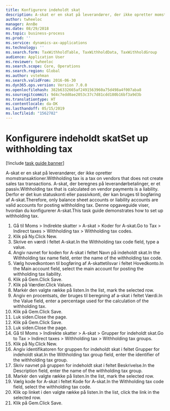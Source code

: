 ```yaml
---
title: Konfigurere indeholdt skat
description: A-skat er en skat på leverandører, der ikke opretter momstransaktioner.
author: twheeloc
manager: AnnBe
ms.date: 08/29/2018
ms.topic: business-process
ms.prod: ''
ms.service: dynamics-ax-applications
ms.technology: ''
ms.search.form: TaxWithholdTable, TaxWithholdData, TaxWithholdGroup
audience: Application User
ms.reviewer: twheeloc
ms.search.scope: Core, Operations
ms.search.region: Global
ms.author: vstehman
ms.search.validFrom: 2016-06-30
ms.dyn365.ops.version: Version 7.0.0
ms.openlocfilehash: 382b6332665af2491563960a75d498a4f007aba8
ms.sourcegitcommit: 9d4c7edd0ae2053c37c7d81cdd180b16bf3a9d3b
ms.translationtype: HT
ms.contentlocale: da-DK
ms.lasthandoff: 05/15/2019
ms.locfileid: "1562782"
---
```

# <a name="set-up-withholding-tax"></a><span data-ttu-id="6e961-103">Konfigurere indeholdt skat</span><span class="sxs-lookup"><span data-stu-id="6e961-103">Set up withholding tax</span></span>

[!include [task guide banner](../../includes/task-guide-banner.md)]

<span data-ttu-id="6e961-104">A-skat er en skat på leverandører, der ikke opretter momstransaktioner.</span><span class="sxs-lookup"><span data-stu-id="6e961-104">Withholding tax is a tax on vendors that does not create sales tax transactions.</span></span> <span data-ttu-id="6e961-105">A-skat, der beregnes på leverandørbetalinger, er et passiv.</span><span class="sxs-lookup"><span data-stu-id="6e961-105">Withholding tax that is calculated on vendor payments is a liability.</span></span> <span data-ttu-id="6e961-106">Derfor er det kun statuskonti eller passivkonti, der kan bruges til bogføring af A-skat.</span><span class="sxs-lookup"><span data-stu-id="6e961-106">Therefore, only balance sheet accounts or liability accounts are valid accounts for posting withholding tax.</span></span> <span data-ttu-id="6e961-107">Denne opgaveguide viser, hvordan du konfigurerer A-skat.</span><span class="sxs-lookup"><span data-stu-id="6e961-107">This task guide demonstrates how to set up withholding tax.</span></span>

1. <span data-ttu-id="6e961-108">Gå til Moms > Indirekte skatter > A-skat > Koder for A-skat.</span><span class="sxs-lookup"><span data-stu-id="6e961-108">Go to Tax > Indirect taxes > Withholding tax > Withholding tax codes.</span></span>
2. <span data-ttu-id="6e961-109">Klik på Ny.</span><span class="sxs-lookup"><span data-stu-id="6e961-109">Click New.</span></span>
3. <span data-ttu-id="6e961-110">Skrive en værdi i feltet A-skat.</span><span class="sxs-lookup"><span data-stu-id="6e961-110">In the Withholding tax code field, type a value.</span></span>
4. <span data-ttu-id="6e961-111">Angiv navnet for koden for A-skat i feltet Navn på indeholdt skat.</span><span class="sxs-lookup"><span data-stu-id="6e961-111">In the Withholding tax name field, enter the name of the withholding tax code.</span></span>
5. <span data-ttu-id="6e961-112">Vælg hovedkontoen til bogføring af A-skattetilsvar i feltet Hovedkonto.</span><span class="sxs-lookup"><span data-stu-id="6e961-112">In the Main account field, select the main account for posting the withholding tax liability.</span></span>
6. <span data-ttu-id="6e961-113">Klik på Gem.</span><span class="sxs-lookup"><span data-stu-id="6e961-113">Click Save.</span></span>
7. <span data-ttu-id="6e961-114">Klik på Værdier.</span><span class="sxs-lookup"><span data-stu-id="6e961-114">Click Values.</span></span>
8. <span data-ttu-id="6e961-115">Markér den valgte række på listen.</span><span class="sxs-lookup"><span data-stu-id="6e961-115">In the list, mark the selected row.</span></span>
9. <span data-ttu-id="6e961-116">Angiv en procentsats, der bruges til beregning af a-skat i feltet Værdi.</span><span class="sxs-lookup"><span data-stu-id="6e961-116">In the Value field, enter a percentage used for the calculation of the withholding tax.</span></span>
10. <span data-ttu-id="6e961-117">Klik på Gem.</span><span class="sxs-lookup"><span data-stu-id="6e961-117">Click Save.</span></span>
11. <span data-ttu-id="6e961-118">Luk siden.</span><span class="sxs-lookup"><span data-stu-id="6e961-118">Close the page.</span></span>
12. <span data-ttu-id="6e961-119">Klik på Gem.</span><span class="sxs-lookup"><span data-stu-id="6e961-119">Click Save.</span></span>
13. <span data-ttu-id="6e961-120">Luk siden.</span><span class="sxs-lookup"><span data-stu-id="6e961-120">Close the page.</span></span>
14. <span data-ttu-id="6e961-121">Gå til Moms > Indirekte skatter > A-skat > Grupper for indeholdt skat.</span><span class="sxs-lookup"><span data-stu-id="6e961-121">Go to Tax > Indirect taxes > Withholding tax > Withholding tax groups.</span></span>
15. <span data-ttu-id="6e961-122">Klik på Ny.</span><span class="sxs-lookup"><span data-stu-id="6e961-122">Click New.</span></span>
16. <span data-ttu-id="6e961-123">Angiv identifikatoren for gruppen for indeholdt skat i feltet Grupper for indeholdt skat.</span><span class="sxs-lookup"><span data-stu-id="6e961-123">In the Withholding tax group field, enter the identifier of the withholding tax group.</span></span>
17. <span data-ttu-id="6e961-124">Skriv navnet på gruppen for indeholdt skat i feltet Beskrivelse.</span><span class="sxs-lookup"><span data-stu-id="6e961-124">In the Description field, enter the name of the withholding tax group.</span></span>
18. <span data-ttu-id="6e961-125">Markér den valgte række på listen.</span><span class="sxs-lookup"><span data-stu-id="6e961-125">In the list, mark the selected row.</span></span>
19. <span data-ttu-id="6e961-126">Vælg kode for A-skat i feltet Kode for A-skat.</span><span class="sxs-lookup"><span data-stu-id="6e961-126">In the Withholding tax code field, select the withholding tax code.</span></span>
20. <span data-ttu-id="6e961-127">Klik op linket i den valgte række på listen.</span><span class="sxs-lookup"><span data-stu-id="6e961-127">In the list, click the link in the selected row.</span></span>
21. <span data-ttu-id="6e961-128">Klik på Gem.</span><span class="sxs-lookup"><span data-stu-id="6e961-128">Click Save.</span></span>

